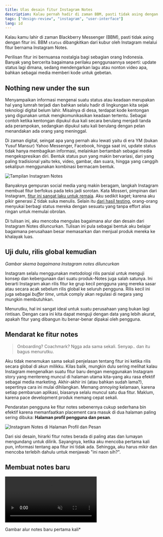 ```yaml
---
title: Ulas desain fitur Instagram Notes
description: Kalau pernah hadir di zaman BBM, pasti tidak asing dengan fitur ini. BBM status dibangkitkan dari kubur oleh Instagram.
tags: ["design-review", "instagram", "user-interface"] 
lang: id
---
```


Kalau kamu lahir di zaman Blackberry Messenger (BBM), pasti tidak asing dengan fitur ini. BBM `status` dibangkitkan dari kubur oleh Instagram melalui fitur bernama Instagram Notes.

Perilisan fitur ini bernuansa nostalgia bagi sebagian orang Indonesia. Banyak yang bercerita bagaimana perilaku penggunaannya seperti: update status lagi dimana, sedang mendengarkan lagu atau nonton video apa, bahkan sebagai media memberi kode untuk gebetan.

## Nothing new under the sun

Menyampaikan informasi mengenai suatu status atau keadaan merupakan hal yang lumrah terjadi dan bahkan selalu hadir di lingkungan kita sejak teknologi digital belum lahir. Misalnya di desa, terdapat kode kentongan yang digunakan untuk mengkomunikasikan keadaan tertentu. Sebagai contoh ketika kentongan dipukul dua kali secara berulang menjadi tanda ada perampokan, sedangkan dipukul satu kali berulang dengan pelan menandakan ada orang yang meninggal.

Di zaman digital, seingat apa yang pernah aku lewati yaitu di era YM (bukan Yusuf Mansur) Yahoo Messenger, Facebook, hingga saat ini, update status tidak hanya membagikan informasi, melainkan bertambah sebagai media mengekspresikan diri. Bentuk status pun yang makin bervariasi, dari yang paling tradisional yaitu teks, video, gambar, dan suara, hingga yang canggih sekalipun menggunakan kombinasi bermacam bentuk.

![Tampilan Instagram Notes](https://res.cloudinary.com/afnizarnur/image/upload/afnizarnur.com/instagram-notes_ytdchd.png)

Banyaknya gempuran social media yang makin beragam, langkah Instagram membuat fitur berfokus pada teks jadi sorotan. Kata Mosseri, pimpinan dari Instagram, [fitur ini sangat laku untuk remaja](https://twitter.com/mosseri/status/1620099432040771584?lang=en). Aku sedikit kaget; karena aku pikir generasi Z tidak suka menulis. Selain itu [dari hasil testing](https://about.fb.com/news/2022/12/sharing-features-on-instagram-notes-group-profiles-and-more/), orang-orang menyukai berbagi status mereka dengan sesuatu yang tanpa effort alias ringan untuk memulai obrolan.

Di tulisan ini, aku mencoba mengulas bagaimana alur dan desain dari Instagram Notes diluncurkan. Tulisan ini pula sebagai bentuk aku belajar bagaimana perusahaan besar memasarkan dan menjual produk mereka ke khalayak luas.

## Uji dulu, rilis global kemudian

*Gambar skema bagaimana Instagram notes diluncurkan*

Instagram selalu menggunakan metodologi rilis parsial untuk menguji konsep dan kebergunaan dari suatu produk–Notes juga salah satunya. Ini berarti Instagram akan rilis fitur ke grup kecil pengguna yang mereka sasar atau secara acak sebelum rilis global ke seluruh pengguna. Rilis kecil ini juga sebagai *buffer time*, untuk comply akan regulasi di negara yang mungkin membutuhkan.

Menurutku, hal ini sangat ideal untuk suatu perusahaan yang bukan lagi rintisan. Dengan cara ini kita dapat menguji dengan data yang lebih akurat, apakah fitur yang dibangun itu benar-benar dipakai oleh pengguna.

## Mendarat ke fitur notes

> Onboarding? Coachmark? Ngga ada sama sekali. Senyap.. dan itu bagus menurutku.

Aku tidak menemukan sama sekali penjelasan tentang fitur ini ketika rilis secara global di akun milikku. Kilas balik, mungkin dulu sering melihat kalau Instagram mengenalkan suatu fitur baru dengan menggunakan Instagram story yang mentereng muncul di halaman utama kita–yang aku rasa efektif sebagai media marketing. Akhir-akhir ini (atau bahkan sudah lama?), sepertinya cara ini mulai dihilangkan. Memang *annoying* kelamaan, karena setiap pembaruan aplikasi, biasanya selalu muncul satu dua fitur. Maklum, karena pace development produk memang cepat sekali.

Pendaratan pengguna ke fitur notes sebenernya cukup sederhana bin efektif karena memanfaatkan placement cara masuk di dua halaman paling sering dibuka: **Halaman profil pengguna dan pesan**.

![Instagram Notes di Halaman Profil dan Pesan](https://res.cloudinary.com/afnizarnur/image/upload/afnizarnur.com/notes-profile-messages_isyxob.png)

Dari sisi desain, hirarki fitur notes berada di paling atas dan lumayan mengundang untuk dilirik. Sayangnya, ketika aku mencoba pertama kali pun, informasi tentang apa fitur ini tidak ada. Sehingga, aku harus mikir dan mencoba terlebih dahulu untuk menjawab "ini naon sih?".

## Membuat notes baru

<video autoplay muted controls>
  <source src="https://res.cloudinary.com/afnizarnur/video/upload/afnizarnur.com/opening-notes-button_rqkk18.mp4" type="video/mp4">
</video>

Gambar alur notes baru pertama kali*